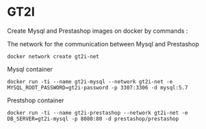 # GT2I

Create Mysql and Prestashop images on docker by commands :


  The network for the communication between  Mysql and Prestashop
		
	docker network create gt2i-net
  
  Mysql container
  
	docker run -ti --name gt2i-mysql --network gt2i-net -e MYSQL_ROOT_PASSWORD=gt2i-password -p 3307:3306 -d mysql:5.7
  
  Prestshop container
  
	docker run -ti --name gt2i-prestashop --network gt2i-net -e DB_SERVER=gt2i-mysql -p 8080:80 -d prestashop/prestashop

